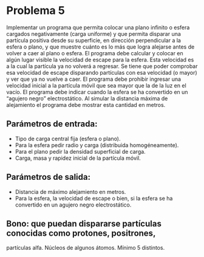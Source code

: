 # Problema 5

Implementar un programa que permita colocar una plano infinito o esfera cargados negativamente (carga uniforme) y que permita disparar una partícula positiva desde su superficie, en dirección perpendicular a la esfera o plano, y que muestre cuánto es lo más que logra alejarse antes de volver a caer al plano o esfera. El programa debe calcular y colocar en algún lugar visible la velocidad de escape para la esfera. Esta velocidad es a la cual la partícula ya no volverá a regresar. Se tiene que poder comprobar esa velocidad de escape disparando partículas con esa velocidad (o mayor) y ver que ya no vuelve a caer. El programa debe prohibir ingresar una velocidad inicial a la partícula móvil que sea mayor que la de la luz en el vacío. El programa debe indicar cuando la esfera se ha convertido en un “agujero negro” electrostático. Al simular la distancia máxima de alejamiento el programa debe mostrar esta cantidad en metros.

## Parámetros de entrada:
- Tipo de carga central fija (esfera o plano).
- Para la esfera pedir radio y carga (distribuida homogéneamente).
- Para el plano pedir la densidad superficial de carga.
- Carga, masa y rapidez inicial de la partícula móvil.

## Parámetros de salida:
- Distancia de máximo alejamiento en metros.
- Para la esfera, la velocidad de escape o bien, si la esfera se ha convertido en un agujero negro electrostático.

## Bono: que puedan dispararse partículas conocidas como protones, positrones,
partículas alfa. Núcleos de algunos átomos. Mínimo 5 distintos.
